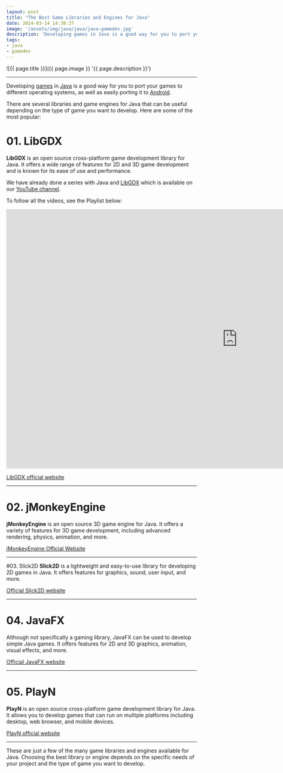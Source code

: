 ```yaml
---
layout: post
title: "The Best Game Libraries and Engines for Java"
date: 2024-03-14 14:38:37
image: '/assets/img/java/java/java-gamedev.jpg'
description: 'Developing games in Java is a good way for you to port your games to different operating systems.'
tags:
- java
- gamedev
---
```


![{{ page.title }}]({{ page.image }} '{{ page.description }}')

---

Developing [games](https://terminalroot.com/tags#games) in [Java](https://terminalroot.com/tags#java) is a good way for you to port your games to different operating systems, as well as easily porting it to [Android](https://terminalroot.com/tags#android).

There are several libraries and game engines for Java that can be useful depending on the type of game you want to develop. Here are some of the most popular:

# 01. LibGDX
**LibGDX** is an open source cross-platform game development library for Java. It offers a wide range of features for 2D and 3D game development and is known for its ease of use and performance.

We have already done a series with Java and [LibGDX](https://terminalroot.com/tags#libgdx) which is available on our [YouTube channel](https://www.youtube.com/watch?v=2bmvlwvnirk&list=PLUJBQEDDLNclxZvKTT2Icq9aVBPqLRMCA&ab_channel=TerminalRoot).

To follow all the videos, see the Playlist below:

<iframe width="1221" height="687" src="https://www.youtube.com/embed/2bmvlwvnirk?list=PLUJBQEDDLNclxZvKTT2Icq9aVBPqLRMCA" title="Learn Java by Creating a 2D Game with LibGDX - #01" frameborder= "0" allow="accelerometer; autoplay; clipboard-write; encrypted-media; gyroscope; picture-in-picture; web-share" allowfullscreen></iframe>

<a href="https://libgdx.com/" class="btn btn-warning btn-lg">LibGDX official website</a>

---

# 02. jMonkeyEngine
**jMonkeyEngine** is an open source 3D game engine for Java. It offers a variety of features for 3D game development, including advanced rendering, physics, animation, and more.

<a href="https://jmonkeyengine.org/" class="btn btn-success btn-lg">jMonkeyEngine Official Website</a>

---

#03. Slick2D
**Slick2D** is a lightweight and easy-to-use library for developing 2D games in Java. It offers features for graphics, sound, user input, and more.

<a href="https://slick.ninjacave.com/" class="btn btn-primary btn-lg">Official Slick2D website</a>

---

# 04. JavaFX
Although not specifically a gaming library, JavaFX can be used to develop simple Java games. It offers features for 2D and 3D graphics, animation, visual effects, and more.

<a href="https://openjfx.io/" class="btn btn-info btn-lg">Official JavaFX website</a>


---

# 05. PlayN
**PlayN** is an open source cross-platform game development library for Java. It allows you to develop games that can run on multiple platforms including desktop, web browser, and mobile devices.

<a href="https://playn.io/" class="btn btn-danger btn-lg">PlayN official website</a>

---

These are just a few of the many game libraries and engines available for Java. Choosing the best library or engine depends on the specific needs of your project and the type of game you want to develop.
